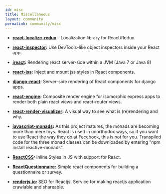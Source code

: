```yaml
---
id: misc
title: Miscellaneous
layout: community
permalink: community/misc
---
```


* **[react-localize-redux](https://github.com/ryandrewjohnson/react-localize-redux)** - Localization library for React/Redux.

* **[react-inspector](https://github.com/xyc/react-inspector):** Use DevTools-like object inspectors inside your React app.
* **[jreact](https://github.com/KnisterPeter/jreact):** Rendering react server-side within a JVM (Java 7 or Java 8)
* **[react-jss](https://github.com/jsstyles/react-jss):** Inject and mount jss styles in React components.
* **[django-react](https://github.com/markfinger/django-react):** Server-side rendering of React components for django apps.
* **[react-engine](https://github.com/paypal/react-engine):** Composite render engine for isomorphic express apps to render both plain react views and react-router views.
* **[react-render-visualizer](https://github.com/redsunsoft/react-render-visualizer):** A visual way to see what is (re)rendering and why.
* **[javascript-monads](https://github.com/dschalk/javascript-monads):** As this project matures, the monads are becoming more than mere toys. React is used in unorthodox ways, so if you want to use React the way they do at Facebook, this is not for you. Transpiled code for the three monad classes can be downloaded by entering "npm install reactive-monads".
* **[ReactCSS](http://reactcss.com/):** Inline Styles in JS with support for React.
* **[ReactQuestionnaire](https://github.com/kouryuu/react-questionnaire):** Simple react components for building a questionnaire or survey.
* **[renderjs.io](http://renderjs.io):** SEO for Reactjs. Service for making reactjs application crawlable and shareable.
